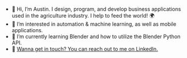 - 👋 Hi, I’m Austin. I design, program, and develop business applications used in the agriculture industry. I help to feed the world! 🌍
- 👀 I’m interested in automation & machine learning, as well as mobile applications.
- 🌱 I’m currently learning Blender and how to utilize the Blender Python API.
- 📧 [Wanna get in touch? You can reach out to me on LinkedIn.](https://www.linkedin.com/in/astnhudson/ "Send me a message on LinkedIn")

<!---
astnhudson/astnhudson is a ✨ special ✨ repository because its `README.md` (this file) appears on your GitHub profile.
You can click the Preview link to take a look at your changes.
--->
